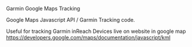 Garmin Google Maps Tracking

Google Maps Javascript API / Garmin Tracking code. 

Useful for tracking Garmin inReach Devices live on website in google map
https://developers.google.com/maps/documentation/javascript/kml